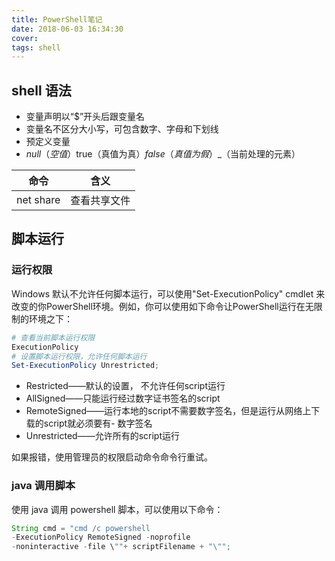 ```yaml
---
title: PowerShell笔记
date: 2018-06-03 16:34:30
cover:
tags: shell
---
```


## shell 语法

- 变量声明以“$”开头后跟变量名
- 变量名不区分大小写，可包含数字、字母和下划线
- 预定义变量
- $null（空值）$true（真值为真）$false（真值为假）$_（当前处理的元素）

命令|含义
-|-
net share | 查看共享文件


## 脚本运行

### 运行权限
Windows 默认不允许任何脚本运行，可以使用"Set-ExecutionPolicy" cmdlet 来改变的你PowerShell环境。例如，你可以使用如下命令让PowerShell运行在无限制的环境之下：

```powershell
# 查看当前脚本运行权限
ExecutionPolicy
# 设置脚本运行权限，允许任何脚本运行
Set-ExecutionPolicy Unrestricted;
```

- Restricted——默认的设置， 不允许任何script运行
- AllSigned——只能运行经过数字证书签名的script
- RemoteSigned——运行本地的script不需要数字签名，但是运行从网络上下载的script就必须要有- 数字签名
- Unrestricted——允许所有的script运行

如果报错，使用管理员的权限启动命令命令行重试。

### java 调用脚本
使用 java 调用 powershell 脚本，可以使用以下命令：
```java
String cmd = "cmd /c powershell 
-ExecutionPolicy RemoteSigned -noprofile 
-noninteractive -file \""+ scriptFilename + "\"";
```